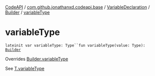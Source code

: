 [CodeAPI](../../../index.md) / [com.github.jonathanxd.codeapi.base](../../index.md) / [VariableDeclaration](../index.md) / [Builder](index.md) / [variableType](.)

# variableType

`lateinit var variableType: Type``fun variableType(value: Type): `[`Builder`](index.md)

Overrides [Builder.variableType](../../-variable-base/-builder/variable-type.md)

See [T.variableType](#)

